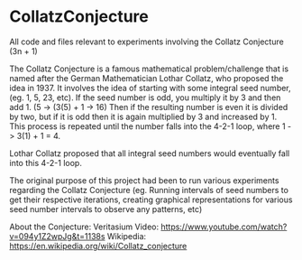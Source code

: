 # CollatzConjecture
All code and files relevant to experiments involving the Collatz Conjecture (3n + 1)

The Collatz Conjecture is a famous mathematical problem/challenge that is named after the German Mathematician Lothar Collatz,
who proposed the idea in 1937.
It involves the idea of starting with some integral seed number, (eg. 1, 5, 23, etc).
If the seed number is odd, you multiply it by 3 and then add 1. (5 -> (3(5) + 1 -> 16)
Then if the resulting number is even it is divided by two, but if it is odd then it is again multiplied by 3 and increased by 1.
This process is repeated until the number falls into the 4-2-1 loop, where 1 -> 3(1) + 1 = 4.

Lothar Collatz proposed that all integral seed numbers would eventually fall into this 4-2-1 loop.

The original purpose of this project had been to run various experiments regarding the Collatz Conjecture (eg. Running intervals of seed numbers
to get their respective iterations, creating graphical representations for various seed number intervals to observe any patterns, etc)

About the Conjecture:
Veritasium Video: https://www.youtube.com/watch?v=094y1Z2wpJg&t=1138s
Wikipedia: https://en.wikipedia.org/wiki/Collatz_conjecture
